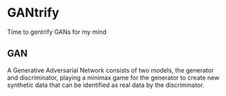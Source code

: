# GANtrify
Time to gentrify GANs for my mind

## GAN
A Generative Adversarial Network consists of two models, the generator and discriminator, playing a minimax game for the generator to create new synthetic data that can be identified as real data by the discriminator.
